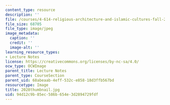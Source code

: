 ```yaml
---
content_type: resource
description: ''
file: /courses/4-614-religious-architecture-and-islamic-cultures-fall-2002/94d12c9b85ec586b654e3d2894729fdf_2028thumbnail.jpg
file_size: 68705
file_type: image/jpeg
image_metadata:
  caption: ''
  credit: ''
  image-alt: ''
learning_resource_types:
- Lecture Notes
license: https://creativecommons.org/licenses/by-nc-sa/4.0/
ocw_type: OCWImage
parent_title: Lecture Notes
parent_type: CourseSection
parent_uid: 68abeaab-4eff-532c-e858-18d3ffb567bd
resourcetype: Image
title: 2028thumbnail.jpg
uid: 94d12c9b-85ec-586b-654e-3d2894729fdf
---
```

